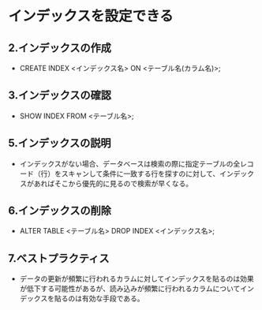 # インデックスを設定できる

## 2.インデックスの作成

- CREATE INDEX <インデックス名> ON <テーブル名(カラム名)>;

## 3.インデックスの確認

- SHOW INDEX FROM <テーブル名>;

## 5.インデックスの説明

- インデックスがない場合、データベースは検索の際に指定テーブルの全レコード（行）をスキャンして条件に一致する行を探すのに対して、インデックスがあればそこから優先的に見るので検索が早くなる。

## 6.インデックスの削除

- ALTER TABLE <テーブル名> DROP INDEX <インデックス名>;

## 7.ベストプラクティス

- データの更新が頻繁に行われるカラムに対してインデックスを貼るのは効果が低下する可能性があるが、読み込みが頻繁に行われるカラムについてインデックスを貼るのは有効な手段である。
